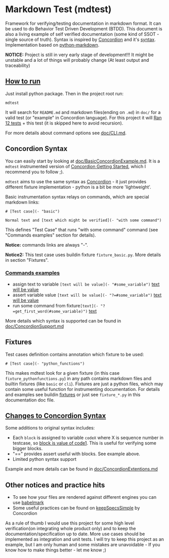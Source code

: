 # Markdown Test (mdtest)

Framework for verifying/testing documentation in markdown format. It can be used to do Behavior Test Driven Development (BTDD).  This document is also a living example of self verified documentation (some kind of SSOT - single source of truth). Syntax is inspired by [Concordion](https://concordion.org) and it's [syntax](https://concordion.org/instrumenting/java/markdown/). Implementation based on [python-markdown](https://python-markdown.github.io/).

**NOTICE:** Project is still in very early stage of development!!! It might be unstable and a lot of things will probably change (At least output and traceability)

## [How to run](- "cli")

Just install python package. Then in the project root run:

    mdtest

It will search for ```README.md``` and markdown files(ending on ```.md```) in ```doc/``` for a valid test (or "example" in Concordion language). For this project it will [Ran 12 tests](- "c:assert-contain=run_shell(#code1 +' --skip='+ #TEST_NAME)") + this test (it is skipped here to avoid recursion).

For more details about command options see [doc/CLI.md](doc/CLI.md).

## Concordion Syntax

You can easily start by looking at [doc/BasicConcordionExample.md](doc/BasicConcordionExample.md). It is a ```mdtest``` instrumented version of [Concordion Getting Started](https://concordion.org/tutorial/java/markdown/), which I recommend you to follow ;). 

```mdtest``` aims to use the same syntax as [Concordion](https://concordion.org/) - it just provides different fixture implementation - python is a bit be more 'lightweight'.

Basic instrumentation syntax relays on commands, which are special markdown links:

    # [Test case](- "basic")

    Normal text and [text which might be verified](- "with some command")

This defines "Test Case" that runs "with some command" command (see "Commands examples" section for details).

**Notice:** commands links are always "-".

**Notice2:** This test case uses buildin fixture ```fixture_basic.py```. More details in section "Fixtures".

### [Commands examples](- "basic")

- assign text to variable ```[text will be value](- "#some_variable")``` [text will be value](- "#some_variable")
- assert variable value ```[text will be value](- "?=#some_variable")``` [text will be value](- "?=#some_variable")
- run some command from fixture```[text](- "?=get_first_word(#some_variable)")``` [text](- "?=get_first_word(#some_variable)")

More details which syntax is supported can be found in [doc/ConcordionSupport.md](doc/ConcordionSupport.md)

## Fixtures

Test cases definition contains annotation which fixture to be used:

    # [Test case](- "python_functions")

This makes mdtest look for a given fixture (in this case ```fixture_pythonfunctions.py```) in any path contains markdown files and builtin fixtures (like ```basic``` or ```cli```). Fixtures are just a python files, which may contain some useful function for instrumenting documentation. For details and examples see buildin [fixtures](mdtest/fixture) or just see ```fixture_*.py``` in this documentation doc file.

## [Changes to Concordion Syntax](- "basic")

Some additions to original syntax includes:

- Each ```block``` is assigned to variable ```codeX``` where X is sequence number in testcase, so [block is value of code1](- "'block'==code1"). This is useful for verifying some bigger blocks.
- "==" provides assert useful with blocks. See example above.
- Limited python syntax support

Example and more details can be found in [doc/ConcordionExtentions.md](doc/ConcordionExtentions.md)

## Other notices and practice hits

- To see how your files are rendered against different engines you can use [babelmark](https://babelmark.github.io/)
- Some useful practices can be found on [keepSpecsSimple](https://concordion.org/technique/java/markdown/#keepSpecsSimple) by Concordion

As a rule of thumb I would use this project for some high level verification(on integrating whole product only) and to keep the documentation/specification up to date. More use cases should be implemented as integration and unit tests. I will try to keep this project as an example, but I am only human and some mistakes are unavoidable - If you know how to make things better - let me know ;)
